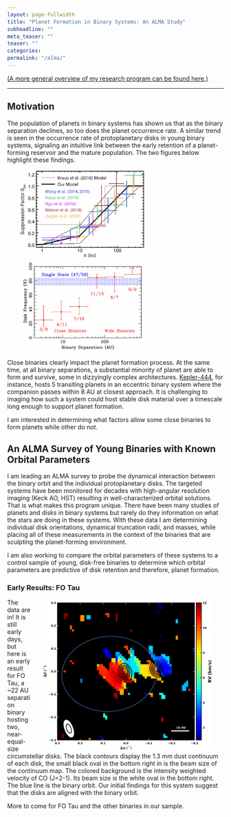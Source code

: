 ```yaml
---
layout: page-fullwidth
title: "Planet Formation in Binary Systems: An ALMA Study"
subheadline: ""
meta_teaser: ""
teaser: ""
categories:
permalink: "/alma/"
---
```

<a href='https://tofflemire.github.io/research/'>(A more general overview of my research program can be found here.)</a>
<hr>

## Motivation

The population of planets in binary systems has shown us that as the binary separation declines, so too does the planet occurrence rate. A similar trend is seen in the occurrence rate of protoplanetary disks in young binary systems, signaling an intuitive link between the early retention of a planet-forming reservoir and the mature population. The two figures below highlight these findings.

<a href='https://ui.adsabs.harvard.edu/abs/2021MNRAS.507.3593M/abstract' target='blank'>
  <img src="/local_files/BinaryPlanetSupression.png" width="300" HSPACE="25">
</a>
<a href='https://ui.adsabs.harvard.edu/abs/2012ApJ...745...19K/abstract' target='blank'>
  <img src="/local_files/BinaryDiskOccurence.png" width="300" HSPACE="25">
</a>

Close binaries clearly impact the planet formation process. At the same time, at all binary separations, a substantial minority of planet are able to form and survive, some in dizzyingly complex architectures. <a href='https://ui.adsabs.harvard.edu/abs/2022arXiv221007252Z/abstract'>Kepler-444</a>, for instance, hosts 5 transiting planets in an eccentric binary system where the companion passes within 8 AU at closest approach. It is challenging to imaging how such a system could host stable disk material over a timescale long enough to support planet formation.

I am interested in determining what factors allow some close binaries to form planets while other do not.


## An ALMA Survey of Young Binaries with Known Orbital Parameters

I am leading an ALMA survey to probe the dynamical interaction between the binary orbit and the individual protoplanetary disks. The targeted systems have been monitored for decades with high-angular resolution imaging (Keck AO, HST) resulting in well-characterized orbital solutions. That is what makes this program unique. There have been many studies of planets and disks in binary systems but rarely do they information on what the stars are doing in these systems. With these data I am determining individual disk orientations, dynamical truncation radii, and masses, while placing all of these measurements in the context of the binaries that are sculpting the planet-forming environment.

I am also working to compare the orbital parameters of these systems to a control sample of young, disk-free binaries to determine which orbital parameters are predictive of disk retention and therefore, planet formation.  

### Early Results: FO Tau

<img src="/local_files/FOTau.png" width="400" ALIGN="right" HSPACE="25">
The data are in! It is still early days, but here is an early result for FO Tau, a ~22 AU separation binary hosting two, near-equal-size circumstellar disks. The black contours display the 1.3 mm dust continuum of each disk, the small black oval in the bottom right in is the beam size of the continuum map. The colored background is the intensity weighted velocity of CO (J=2-1). Its beam size is the white oval in the bottom right. The blue line is the binary orbit. Our initial findings for this system suggest that the disks are aligned with the binary orbit. 

More to come for FO Tau and the other binaries in our sample. 
